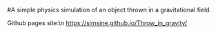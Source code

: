 #A simple physics simulation of an object thrown in a gravitational field.

Github pages site:\n
https://simsine.github.io/Throw_in_gravity/
